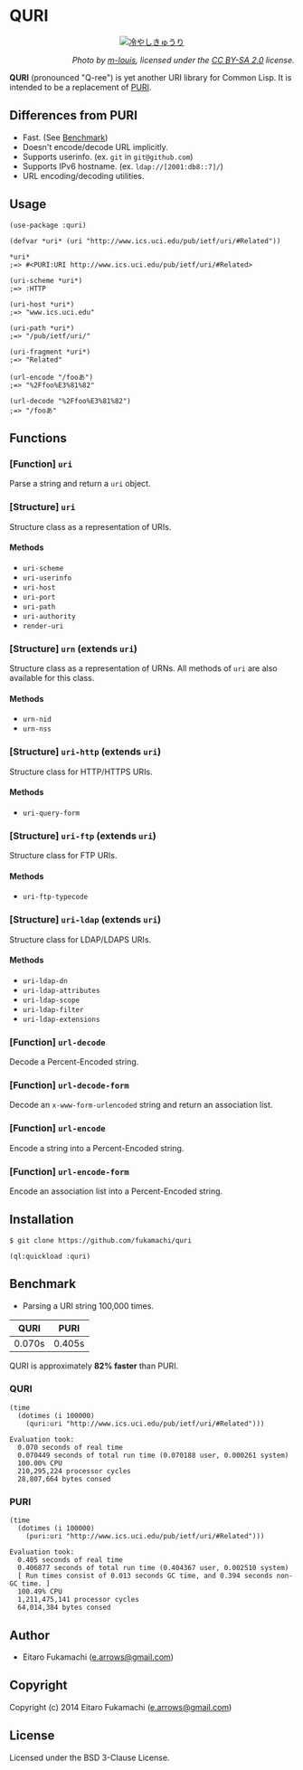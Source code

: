 # QURI

<p align=center><a href="https://www.flickr.com/photos/m-louis/8209540334/"><img src="http://c1.staticflickr.com/9/8202/8209540334_261582582c_h.jpg" alt="冷やしきゅうり"></a></p>
<p align=right><i>Photo by <a href="https://www.flickr.com/photos/m-louis/">m-louis</a>, licensed under the <a href="https://creativecommons.org/licenses/by-sa/2.0/">CC BY-SA 2.0</a> license.</i></p>

**QURI** (pronounced "Q-ree") is yet another URI library for Common Lisp. It is intended to be a replacement of [PURI](http://puri.b9.com).

## Differences from PURI

- Fast. (See [Benchmark](#benchmark))
- Doesn't encode/decode URL implicitly.
- Supports userinfo. (ex. `git` in `git@github.com`)
- Supports IPv6 hostname. (ex. `ldap://[2001:db8::7]/`)
- URL encoding/decoding utilities.

## Usage

```common-lisp
(use-package :quri)

(defvar *uri* (uri "http://www.ics.uci.edu/pub/ietf/uri/#Related"))

*uri*
;=> #<PURI:URI http://www.ics.uci.edu/pub/ietf/uri/#Related>

(uri-scheme *uri*)
;=> :HTTP

(uri-host *uri*)
;=> "www.ics.uci.edu"

(uri-path *uri*)
;=> "/pub/ietf/uri/"

(uri-fragment *uri*)
;=> "Related"

(url-encode "/fooあ")
;=> "%2Ffoo%E3%81%82"

(url-decode "%2Ffoo%E3%81%82")
;=> "/fooあ"
```

## Functions

### \[Function] `uri`

Parse a string and return a `uri` object.

### \[Structure] `uri`

Structure class as a representation of URIs.

#### Methods

- `uri-scheme`
- `uri-userinfo`
- `uri-host`
- `uri-port`
- `uri-path`
- `uri-authority`
- `render-uri`

### \[Structure] `urn` (extends `uri`)

Structure class as a representation of URNs. All methods of `uri` are also available for this class.

#### Methods

- `urn-nid`
- `urn-nss`

### \[Structure] `uri-http` (extends `uri`)

Structure class for HTTP/HTTPS URIs.

#### Methods

- `uri-query-form`

### \[Structure] `uri-ftp` (extends `uri`)

Structure class for FTP URIs.

#### Methods

- `uri-ftp-typecode`

### \[Structure] `uri-ldap` (extends `uri`)

Structure class for LDAP/LDAPS URIs.

#### Methods

- `uri-ldap-dn`
- `uri-ldap-attributes`
- `uri-ldap-scope`
- `uri-ldap-filter`
- `uri-ldap-extensions`

### \[Function] `url-decode`

Decode a Percent-Encoded string.

### \[Function] `url-decode-form`

Decode an `x-www-form-urlencoded` string and return an association list.

### \[Function] `url-encode`

Encode a string into a Percent-Encoded string.

### \[Function] `url-encode-form`

Encode an association list into a Percent-Encoded string.

## Installation

```
$ git clone https://github.com/fukamachi/quri
```

```common-lisp
(ql:quickload :quri)
```

## Benchmark

- Parsing a URI string 100,000 times.

|  QURI  |  PURI  |
|--------|--------|
| 0.070s | 0.405s |

QURI is approximately **82% faster** than PURI.

### QURI

```common-lisp
(time
  (dotimes (i 100000)
    (quri:uri "http://www.ics.uci.edu/pub/ietf/uri/#Related")))
```

```
Evaluation took:
  0.070 seconds of real time
  0.070449 seconds of total run time (0.070188 user, 0.000261 system)
  100.00% CPU
  210,295,224 processor cycles
  28,807,664 bytes consed
```

### PURI

```common-lisp
(time
  (dotimes (i 100000)
    (puri:uri "http://www.ics.uci.edu/pub/ietf/uri/#Related")))
```

```
Evaluation took:
  0.405 seconds of real time
  0.406877 seconds of total run time (0.404367 user, 0.002510 system)
  [ Run times consist of 0.013 seconds GC time, and 0.394 seconds non-GC time. ]
  100.49% CPU
  1,211,475,141 processor cycles
  64,014,384 bytes consed
```

## Author

* Eitaro Fukamachi (e.arrows@gmail.com)

## Copyright

Copyright (c) 2014 Eitaro Fukamachi (e.arrows@gmail.com)

## License

Licensed under the BSD 3-Clause License.
